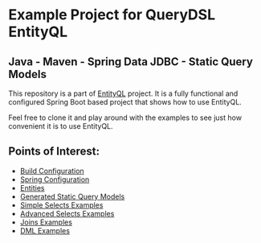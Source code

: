# Example Project for QueryDSL EntityQL

## Java - Maven - Spring Data JDBC - Static Query Models

This repository is a part of [EntityQL](https://github.com/eXsio/querydsl-entityql) project.
It is a fully functional and configured Spring Boot based project that shows how to use EntityQL.

Feel free to clone it and play around with the examples to see just how convenient it is to use EntityQL. 

## Points of Interest:

- [Build Configuration](https://github.com/eXsio/querydsl-entityql-examples/blob/master/java-maven-spring-data-jdbc-static/pom.xml)
- [Spring Configuration](https://github.com/eXsio/querydsl-entityql-examples/blob/master/java-maven-spring-data-jdbc-static/src/main/java/pl/exsio/querydsl/entityql/examples/configuration/EntityQlConfiguration.java)
- [Entities](https://github.com/eXsio/querydsl-entityql-examples/tree/master/java-maven-spring-data-jdbc-static/src/main/java/pl/exsio/querydsl/entityql/examples/spring_data_jdbc/entity)
- [Generated Static Query Models](https://github.com/eXsio/querydsl-entityql-examples/tree/master/java-maven-spring-data-jdbc-static/src/main/java/pl/exsio/querydsl/entityql/examples/spring_data_jdbc/entity/generated)
- [Simple Selects Examples](https://github.com/eXsio/querydsl-entityql-examples/blob/master/java-maven-spring-data-jdbc-static/src/main/java/pl/exsio/querydsl/entityql/examples/spring_data_jdbc/example/generated/QJDBCSimpleSelectGeneratedExample.java)
- [Advanced Selects Examples](https://github.com/eXsio/querydsl-entityql-examples/blob/master/java-maven-spring-data-jdbc-static/src/main/java/pl/exsio/querydsl/entityql/examples/spring_data_jdbc/example/generated/QJDBCAdvSelectGeneratedExample.java)
- [Joins Examples](https://github.com/eXsio/querydsl-entityql-examples/blob/master/java-maven-spring-data-jdbc-static/src/main/java/pl/exsio/querydsl/entityql/examples/spring_data_jdbc/example/generated/QJDBCJoinGeneratedExample.java)
- [DML Examples](https://github.com/eXsio/querydsl-entityql-examples/blob/master/java-maven-spring-data-jdbc-static/src/main/java/pl/exsio/querydsl/entityql/examples/spring_data_jdbc/example/generated/QJDBCDmlGeneratedExample.java)